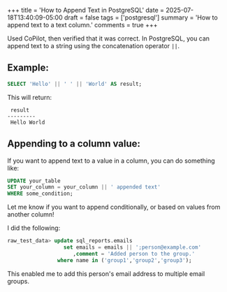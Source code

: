 +++
title = 'How to Append Text in PostgreSQL'
date = 2025-07-18T13:40:09-05:00
draft = false
tags = ['postgresql']
summary = 'How to append text to a text column.'
comments = true
+++

Used CoPilot, then verified that it was correct.
In PostgreSQL, you can append text to a string using the concatenation operator `||`.

## Example:

```sql
SELECT 'Hello' || ' ' || 'World' AS result;
```

This will return:

```
 result  
---------
 Hello World
```

## Appending to a column value:

If you want to append text to a value in a column, you can do something like:

```sql
UPDATE your_table
SET your_column = your_column || ' appended text'
WHERE some_condition;
```

Let me know if you want to append conditionally, or based on values from another column!

I did the following:

```sql
raw_test_data> update sql_reports.emails
                  set emails = emails || ';person@example.com'
                     ,comment = 'Added person to the group.' 
                where name in ('group1','group2','group3');   
```

This enabled me to add this person's email address to multiple email groups.

